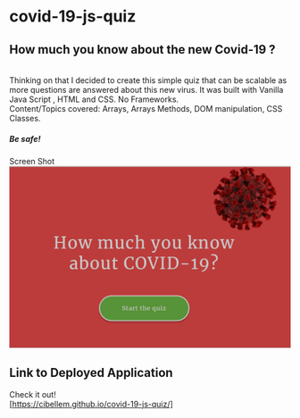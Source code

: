 # covid-19-js-quiz

<h2> How much you know about the new Covid-19 ? </h2> <br>
Thinking on that I decided to create this simple quiz that can be scalable as more questions are answered about this new virus.
It was built with Vanilla Java Script , HTML and CSS. No Frameworks. <br>
Content/Topics covered: Arrays, Arrays Methods, DOM manipulation, CSS Classes.<br>

<h5>Be safe!</h5>

Screen Shot
![App](./assets/css/app.png) <br>


<h2> Link to Deployed Application </h2>

Check it out!  
[https://cibellem.github.io/covid-19-js-quiz/]
